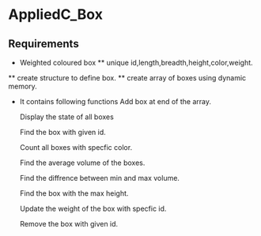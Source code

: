 # AppliedC_Box

## Requirements
* Weighted coloured box 
**	unique id,length,breadth,height,color,weight.

**	create structure to define box.
**	create array of boxes using dynamic memory.

* It contains following functions
	Add box at end of the array.

	Display the state of all boxes

	Find the box with given id.

	Count all boxes with specfic color.
	
	Find the average volume of the boxes.

	Find the diffrence between min and max volume.

	Find the box with the max height.

	Update the weight of the box with specfic id.

	Remove the box with given id.
  


